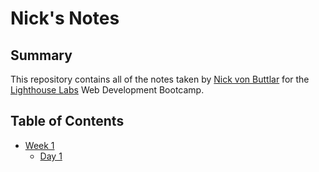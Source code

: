 # Nick's Notes

## Summary

This repository contains all of the notes taken by [Nick von Buttlar](https://github.com/vonbutt) for the [Lighthouse Labs](https://lighthouselabs.ca/) Web Development Bootcamp.


## Table of Contents
* [Week 1](/week_1)
  * [Day 1](/week_1/day_1)

